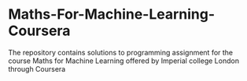 # Maths-For-Machine-Learning-Coursera
The repository contains solutions to programming assignment for the course Maths for Machine Learning offered by Imperial college London through Coursera

